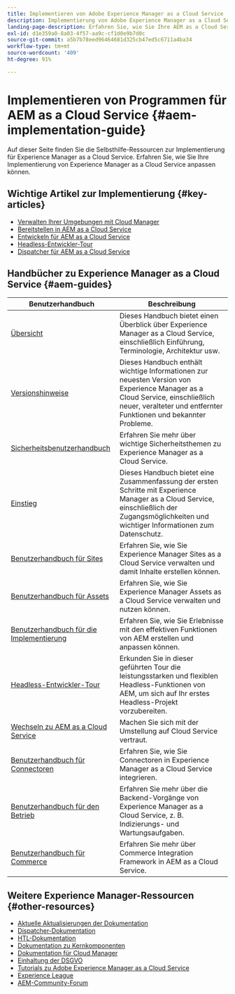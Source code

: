```yaml
---
title: Implementieren von Adobe Experience Manager as a Cloud Service
description: Implementierung von Adobe Experience Manager as a Cloud Service – Selbsthilfe-Ressourcen und Links zur Dokumentation
landing-page-description: Erfahren Sie, wie Sie Ihre AEM as a Cloud Service Bereitstellung anpassen können, einschließlich Themen zu Entwicklung und Bereitstellung.
exl-id: d1e359a0-8a03-4f57-aa9c-cf1d0e9b7d0c
source-git-commit: a5b7b78eed96464681d325cb47ed5c6711a4ba34
workflow-type: tm+mt
source-wordcount: '409'
ht-degree: 91%

---
```


# Implementieren von Programmen für AEM as a Cloud Service {#aem-implementation-guide}

Auf dieser Seite finden Sie die Selbsthilfe-Ressourcen zur Implementierung für Experience Manager as a Cloud Service. Erfahren Sie, wie Sie Ihre Implementierung von Experience Manager as a Cloud Service anpassen können.

## Wichtige Artikel zur Implementierung {#key-articles}

* [Verwalten Ihrer Umgebungen mit Cloud Manager](cloud-manager/manage-environments.md)
* [Bereitstellen in AEM as a Cloud Service](deploying/overview.md)
* [Entwickeln für AEM as a Cloud Service](developing/introduction/development-guidelines.md)
* [Headless-Entwickler-Tour](/help/journey-headless/developer/overview.md)
* [Dispatcher für AEM as a Cloud Service](dispatcher/overview.md)

## Handbücher zu Experience Manager as a Cloud Service {#aem-guides}

| Benutzerhandbuch | Beschreibung |
|---|---|
| [Übersicht](/help/overview/home.md) | Dieses Handbuch bietet einen Überblick über Experience Manager as a Cloud Service, einschließlich Einführung, Terminologie, Architektur usw. |
| [Versionshinweise](/help/release-notes/home.md) | Dieses Handbuch enthält wichtige Informationen zur neuesten Version von Experience Manager as a Cloud Service, einschließlich neuer, veralteter und entfernter Funktionen und bekannter Probleme. |
| [Sicherheitsbenutzerhandbuch](/help/security/home.md) | Erfahren Sie mehr über wichtige Sicherheitsthemen zu Experience Manager as a Cloud Service. |
| [Einstieg](/help/onboarding/home.md) | Dieses Handbuch bietet eine Zusammenfassung der ersten Schritte mit Experience Manager as a Cloud Service, einschließlich der Zugangsmöglichkeiten und wichtiger Informationen zum Datenschutz. |
| [Benutzerhandbuch für Sites](/help/sites-cloud/home.md) | Erfahren Sie, wie Sie Experience Manager Sites as a Cloud Service verwalten und damit Inhalte erstellen können. |
| [Benutzerhandbuch für Assets](/help/assets/home.md) | Erfahren Sie, wie Sie Experience Manager Assets as a Cloud Service verwalten und nutzen können. |
| [Benutzerhandbuch für die Implementierung](/help/implementing/home.md) | Erfahren Sie, wie Sie Erlebnisse mit den effektiven Funktionen von AEM erstellen und anpassen können. |
| [Headless-Entwickler-Tour](/help/journey-headless/developer/overview.md) | Erkunden Sie in dieser geführten Tour die leistungsstarken und flexiblen Headless-Funktionen von AEM, um sich auf Ihr erstes Headless-Projekt vorzubereiten. |
| [Wechseln zu AEM as a Cloud Service](/help/journey-migration/getting-started.md) | Machen Sie sich mit der Umstellung auf Cloud Service vertraut. |
| [Benutzerhandbuch für Connectoren](/help/connectors/home.md) | Erfahren Sie, wie Sie Connectoren in Experience Manager as a Cloud Service integrieren. |
| [Benutzerhandbuch für den Betrieb](/help/operations/home.md) | Erfahren Sie mehr über die Backend-Vorgänge von Experience Manager as a Cloud Service, z. B. Indizierungs- und Wartungsaufgaben. |
| [Benutzerhandbuch für Commerce](/help/commerce-cloud/home.md) | Erfahren Sie mehr über Commerce Integration Framework in AEM as a Cloud Service. |

## Weitere Experience Manager-Ressourcen {#other-resources}

* [Aktuelle Aktualisierungen der Dokumentation](https://helpx.adobe.com/de/experience-manager/documentation-updates.html#AEMasaCloudService)
* [Dispatcher-Dokumentation](/help/implementing/dispatcher/overview.md)
* [HTL-Dokumentation](https://experienceleague.adobe.com/docs/experience-manager-htl/using/overview.html?lang=de)
* [Dokumentation zu Kernkomponenten](https://experienceleague.adobe.com/docs/experience-manager-core-components/using/introduction.html?lang=de)
* [Dokumentation für Cloud Manager](/help/onboarding/learn-concepts/cloud-manager-introduction.md)
* [Einhaltung der DSGVO](/help/compliance/data-privacy-and-protection-readiness/aem-readiness.md)
* [Tutorials zu Adobe Experience Manager as a Cloud Service](https://experienceleague.adobe.com/docs/experience-manager-learn/cloud-service/overview.html?lang=de)
* [Experience League](https://guided.adobe.com/?promoid=K42KVXHD&amp;mv=other#solutions/experience-manager)
* [AEM-Community-Forum](https://forums.adobe.com/community/experience-cloud/marketing-cloud/experience-manager)
